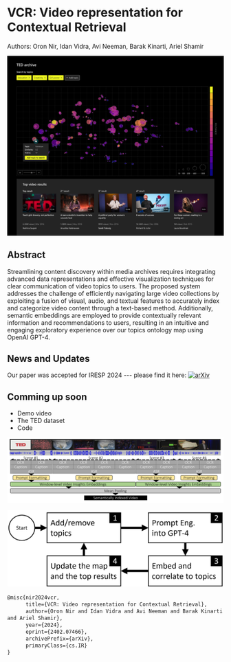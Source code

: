 # VCR: Video representation for Contextual Retrieval
Authors: Oron Nir, Idan Vidra, Avi Neeman, Barak Kinarti, Ariel Shamir

![Our Topics-Map](https://github.com/oronnir/VCR/blob/main/ArchiveExplorer-04.png?raw=true "Our Topics-Map")

## Abstract
Streamlining content discovery within media archives requires integrating advanced data representations and effective visualization techniques for clear communication of video topics to users. The proposed system addresses the challenge of efficiently navigating large video collections by exploiting a fusion of visual, audio, and textual features to accurately index and categorize video content through a text-based method. Additionally, semantic embeddings are employed to provide contextually relevant information and recommendations to users, resulting in an intuitive and engaging exploratory experience over our topics ontology map using OpenAI GPT-4.

## News and Updates
Our paper was accepted for IRESP 2024 --- please find it here: [![arXiv](https://img.shields.io/badge/arXiv-2402.07466-b31b1b.svg)]([https://arxiv.org/abs/1234.56789](https://arxiv.org/abs/2402.07466))

## Comming up soon
* Demo video
* The TED dataset
* Code

![Our Topics-Map](https://github.com/oronnir/VCR/blob/main/MethodArchitecture.png?raw=true "Text-based Video Embedding")


![System Architecture](https://github.com/oronnir/VCR/blob/main/UX_flow_chart.png?raw=true "System Architecture")


```
@misc{nir2024vcr,
      title={VCR: Video representation for Contextual Retrieval}, 
      author={Oron Nir and Idan Vidra and Avi Neeman and Barak Kinarti and Ariel Shamir},
      year={2024},
      eprint={2402.07466},
      archivePrefix={arXiv},
      primaryClass={cs.IR}
}
```
